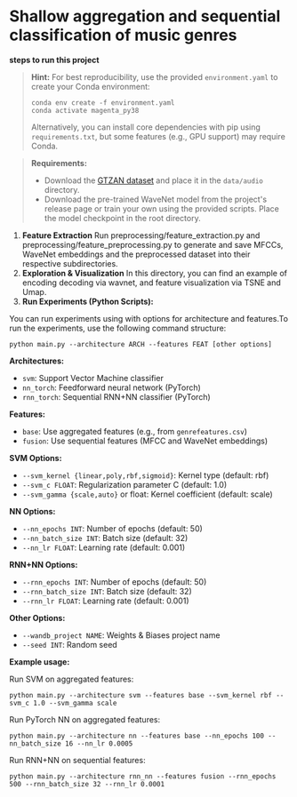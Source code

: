 

# Shallow aggregation and sequential classification of music genres
**steps to run this project**

> **Hint:** For best reproducibility, use the provided `environment.yaml` to create your Conda environment:
> ```
> conda env create -f environment.yaml
> conda activate magenta_py38
> ```
> Alternatively, you can install core dependencies with pip using `requirements.txt`, but some features (e.g., GPU support) may require Conda.

> **Requirements:**  
> - Download the [GTZAN dataset](http://marsyas.info/downloads/datasets.html) and place it in the `data/audio` directory.  
> - Download the pre-trained WaveNet model from the project's release page or train your own using the provided scripts. Place the model checkpoint in the root directory.

1.  **Feature Extraction**
 Run preprocessing/feature_extraction.py and preprocessing/feature_preprocessing.py to generate and save MFCCs, WaveNet embeddings and the preprocessed dataset into their respective subdirectories.
2.  **Exploration & Visualization**
In this directory, you can find an example of encoding decoding via wavnet, and feature visualization via TSNE and Umap.
3. **Run Experiments (Python Scripts):**

You can run experiments using with options for architecture and features.To run the experiments, use the following command structure:

```
python main.py --architecture ARCH --features FEAT [other options]
```

**Architectures:**
- `svm`: Support Vector Machine classifier
- `nn_torch`: Feedforward neural network (PyTorch)
- `rnn_torch`: Sequential RNN+NN classifier (PyTorch)

**Features:**
- `base`: Use aggregated features (e.g., from `genrefeatures.csv`)
- `fusion`: Use sequential features (MFCC and WaveNet embeddings)

**SVM Options:**
- `--svm_kernel {linear,poly,rbf,sigmoid}`: Kernel type (default: rbf)
- `--svm_c FLOAT`: Regularization parameter C (default: 1.0)
- `--svm_gamma {scale,auto}` or float: Kernel coefficient (default: scale)

**NN Options:**
- `--nn_epochs INT`: Number of epochs (default: 50)
- `--nn_batch_size INT`: Batch size (default: 32)
- `--nn_lr FLOAT`: Learning rate (default: 0.001)

**RNN+NN Options:**
- `--rnn_epochs INT`: Number of epochs (default: 50)
- `--rnn_batch_size INT`: Batch size (default: 32)
- `--rnn_lr FLOAT`: Learning rate (default: 0.001)

**Other Options:**
- `--wandb_project NAME`: Weights & Biases project name
- `--seed INT`: Random seed

**Example usage:**

Run SVM on aggregated features:
```
python main.py --architecture svm --features base --svm_kernel rbf --svm_c 1.0 --svm_gamma scale
```

Run PyTorch NN on aggregated features:
```
python main.py --architecture nn --features base --nn_epochs 100 --nn_batch_size 16 --nn_lr 0.0005
```

Run RNN+NN on sequential features:
```
python main.py --architecture rnn_nn --features fusion --rnn_epochs 500 --rnn_batch_size 32 --rnn_lr 0.0001 
```

